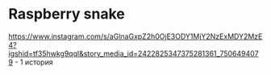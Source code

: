 # Raspberry snake
https://www.instagram.com/s/aGlnaGxpZ2h0OjE3ODY1MjY2NzExMDY2MzE4?igshid=tf35hwkg9qql&story_media_id=2422825347375281361_7506494079 - 1 история
